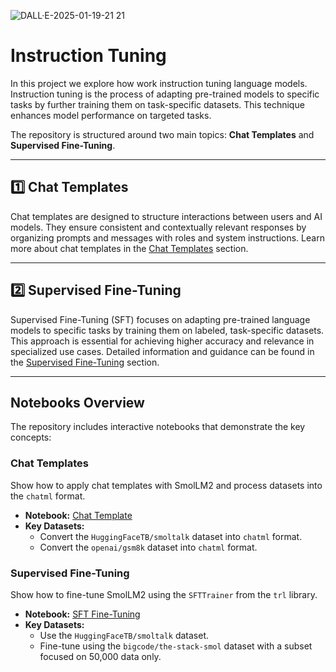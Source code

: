 
![DALL·E-2025-01-19-21 21](https://github.com/user-attachments/assets/a3654de2-8155-4fd2-981b-a84320169c60)

# Instruction Tuning

In this project we explore how work instruction tuning language models. Instruction tuning is the process of adapting pre-trained models to specific tasks by further training them on task-specific datasets. This technique enhances model performance on targeted tasks.

The repository is structured around two main topics: **Chat Templates** and **Supervised Fine-Tuning**.

---

## 1️⃣ Chat Templates

Chat templates are designed to structure interactions between users and AI models. They ensure consistent and contextually relevant responses by organizing prompts and messages with roles and system instructions. Learn more about chat templates in the [Chat Templates](./chat_templates.md) section.

---

## 2️⃣ Supervised Fine-Tuning

Supervised Fine-Tuning (SFT) focuses on adapting pre-trained language models to specific tasks by training them on labeled, task-specific datasets. This approach is essential for achieving higher accuracy and relevance in specialized use cases. Detailed information and guidance can be found in the [Supervised Fine-Tuning](./supervised_fine_tuning.md) section.

---

## Notebooks Overview

The repository includes interactive notebooks that demonstrate the key concepts:

### Chat Templates
Show how to apply chat templates with SmolLM2 and process datasets into the `chatml` format.
- **Notebook:** [Chat Template](./notebooks/chat_template.ipynb)
- **Key Datasets:**
  - Convert the `HuggingFaceTB/smoltalk` dataset into `chatml` format.
  - Convert the `openai/gsm8k` dataset into `chatml` format.

### Supervised Fine-Tuning
Show how to fine-tune SmolLM2 using the `SFTTrainer` from the `trl` library.
- **Notebook:** [SFT Fine-Tuning](./notebooks/supervised_fine_tuning.ipynb)
- **Key Datasets:**
  - Use the `HuggingFaceTB/smoltalk` dataset.
  - Fine-tune using the `bigcode/the-stack-smol` dataset with a subset focused on 50,000 data only.
